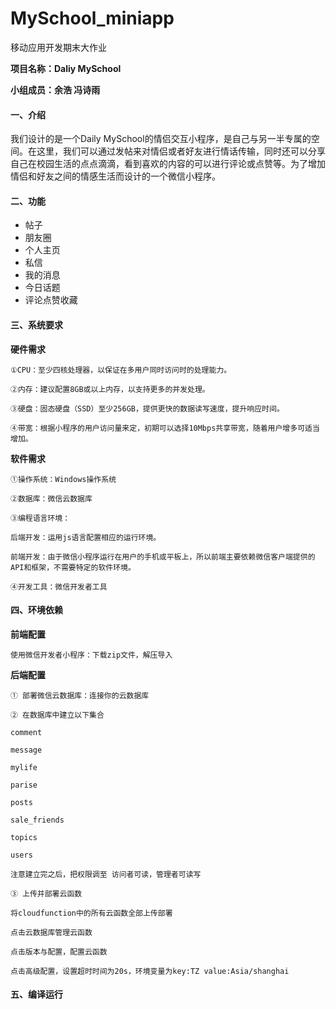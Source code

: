 # MySchool_miniapp
移动应用开发期末大作业

**项目名称：Daliy MySchool**

**小组成员：余浩 冯诗雨**

#### 一、介绍
  我们设计的是一个Daily MySchool的情侣交互小程序，是自己与另一半专属的空间。在这里，我们可以通过发帖来对情侣或者好友进行情话传输，同时还可以分享自己在校园生活的点点滴滴，看到喜欢的内容的可以进行评论或点赞等。为了增加情侣和好友之间的情感生活而设计的一个微信小程序。

#### 二、功能
- 帖子
- 朋友圈
- 个人主页
- 私信
- 我的消息
- 今日话题
- 评论点赞收藏

#### 三、系统要求
**硬件需求**

    ①CPU：至少四核处理器，以保证在多用户同时访问时的处理能力。
    
    ②内存：建议配置8GB或以上内存，以支持更多的并发处理。
    
    ③硬盘：固态硬盘（SSD）至少256GB，提供更快的数据读写速度，提升响应时间。
    
    ④带宽：根据小程序的用户访问量来定，初期可以选择10Mbps共享带宽，随着用户增多可适当增加。
**软件需求**

    ①操作系统：Windows操作系统
    
    ②数据库：微信云数据库
    
    ③编程语言环境：
    
    后端开发：运用js语言配置相应的运行环境。
    
    前端开发：由于微信小程序运行在用户的手机或平板上，所以前端主要依赖微信客户端提供的API和框架，不需要特定的软件环境。
    
    ④开发工具：微信开发者工具

  #### 四、环境依赖
  **前端配置**

    使用微信开发者小程序：下载zip文件，解压导入
    

  **后端配置**

    ① 部署微信云数据库：连接你的云数据库

    ② 在数据库中建立以下集合

    comment

    message

    mylife

    parise

    posts

    sale_friends

    topics

    users

    注意建立完之后，把权限调至 访问者可读，管理者可读写

    ③ 上传并部署云函数

    将cloudfunction中的所有云函数全部上传部署
    
    点击云数据库管理云函数

    点击版本与配置，配置云函数

    点击高级配置，设置超时时间为20s，环境变量为key:TZ value:Asia/shanghai

#### 五、编译运行


